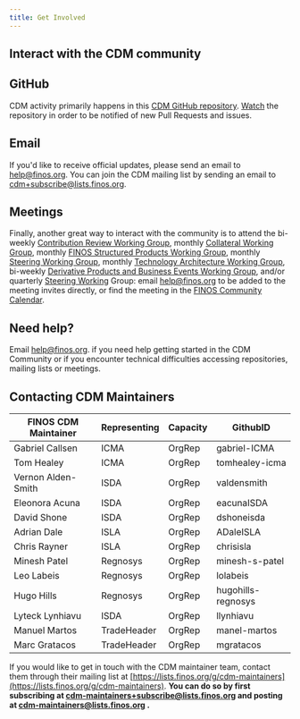 ```yaml
---
title: Get Involved
---
```


## Interact with the CDM community
 
## GitHub

CDM activity primarily happens in this [CDM GitHub repository](https://github.com/finos/common-domain-model). [Watch](https://docs.github.com/en/account-and-profile/managing-subscriptions-and-notifications-on-github/setting-up-notifications/configuring-notifications#configuring-your-watch-settings-for-an-individual-repository) the repository in order to be notified of new Pull Requests and issues.
 
## Email

If you'd like to receive official updates, please send an email to help@finos.org. You can join the CDM mailing list by sending an email to [cdm+subscribe@lists.finos.org](mailto:cdm+subscribe@lists.finos.org). 
 
## Meetings

Finally, another great way to interact with the community is to attend the bi-weekly [ Contribution Review Working Group](https://cdm.finos.org/docs/CDM-Contribution-Review-WG), monthly [Collateral Working Group](https://cdm.finos.org/docs/CDM-Collateral-WG), monthly [FINOS  Structured Products Working Group](https://cdm.finos.org/docs/CDM-Structured-Products-WG), monthly [Steering Working Group](https://cdm.finos.org/docs/CDM-Steering-WG), monthly [Technology Architecture Working Group](https://cdm.finos.org/docs/CDM-Technology-Architecture-WG), bi-weekly [Derivative Products and Business Events Working Group](CDM-Derivatives-Product-and-Business-Event-WG.md), and/or quarterly [Steering Working](https://cdm.finos.org/docs/CDM-Steering-WG) Group: email help@finos.org to be added to the meeting invites directly, or find the meeting in the [FINOS Community Calendar](https://calendar.google.com/calendar/embed?src=finos.org_fac8mo1rfc6ehscg0d80fi8jig%40group.calendar.google.com). 

## Need help?

Email help@finos.org. if you need help getting started in the CDM Community or if you encounter technical difficulties accessing repositories, mailing lists or meetings. 

## Contacting CDM Maintainers

|FINOS CDM Maintainer  |Representing    |Capacity                                     |GithubID              |    
| -------------------- | -------------- | ------------------------------------------- | -------------------- |           
| Gabriel Callsen      | ICMA           | OrgRep                                      | gabriel-ICMA         | 
| Tom Healey           | ICMA           | OrgRep                                      | tomhealey-icma       | 
| Vernon Alden-Smith   | ISDA           | OrgRep                                      | valdensmith          | 
| Eleonora Acuna       | ISDA           | OrgRep                                      | eacunaISDA           | 
| David Shone          | ISDA           | OrgRep                                      | dshoneisda           | 
| Adrian Dale          | ISLA           | OrgRep                                      | ADaleISLA            | 
| Chris Rayner         | ISLA           | OrgRep                                      | chrisisla            | 
| Minesh Patel         | Regnosys       | OrgRep                                      | minesh-s-patel       | 
| Leo Labeis           | Regnosys       | OrgRep                                      | lolabeis             | 
| Hugo Hills           | Regnosys       | OrgRep                                      | hugohills-regnosys   | 
| Lyteck Lynhiavu      | ISDA           | OrgRep                                      | llynhiavu            | 
| Manuel Martos        | TradeHeader    | OrgRep                                      | manel-martos         | 
| Marc Gratacos        | TradeHeader    | OrgRep                                      | mgratacos            |

If you would like to get in touch with the CDM maintainer team, contact them through their mailing list at [https://lists.finos.org/g/cdm-maintainers](https://lists.finos.org/g/cdm-maintainers). **You can do so by first subscribing at [cdm-maintainers+subscribe@lists.finos.org](mailto:cdm-maintainers+subscribe@lists.finos.org) and posting at [cdm-maintainers@lists.finos.org](mailto:cdm-maintainers@lists.finos.org) .**
